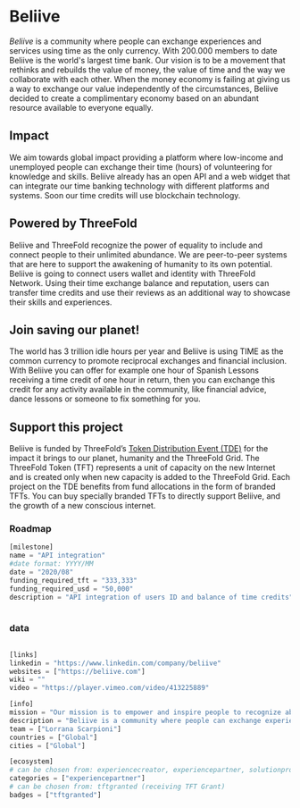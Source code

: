# Beliive

*Beliive* is a community where people can exchange experiences and services using time as the only currency. With 200.000 members to date Beliive is the world's largest time bank. Our vision is to be a movement that rethinks and rebuilds the value of money, the value of time and the way we collaborate with each other. When the money economy is failing at giving us a way to exchange our value independently of the circumstances, Beliive decided to create a complimentary economy based on an abundant resource available to everyone equally.

## Impact

We aim towards global impact providing a platform where low-income and unemployed people can exchange their time (hours) of volunteering for knowledge and skills. Beliive already has an open API and a web widget that can integrate our time banking technology with different platforms and systems. Soon our time credits will use blockchain technology.

## Powered by ThreeFold

Beliive and ThreeFold recognize the power of equality to include and connect people to their unlimited abundance. We are peer-to-peer systems that are here to support the awakening of humanity to its own potential. Beliive is going to connect users wallet and identity with ThreeFold Network. Using their time exchange balance and reputation, users can transfer time credits and use their reviews as an additional way to showcase their skills and experiences.

## Join saving our planet!

The world has 3 trillion idle hours per year and Beliive is using TIME as the common currency to promote reciprocal exchanges and financial inclusion. With Beliive you can offer for example one hour of Spanish Lessons receiving a time credit of one hour in return, then you can exchange this credit for any activity available in the community, like financial advice, dance lessons or someone to fix something for you.


## Support this project

Beliive is funded by ThreeFold’s [Token Distribution Event (TDE)](https://wiki.threefold.io/#/tdeoverview)</a> for the impact it brings to our planet, humanity and the ThreeFold Grid.
The ThreeFold Token (TFT) represents a unit of capacity on the new Internet and is created only when new capacity is added to the ThreeFold Grid. Each project on the TDE benefits from fund allocations in the form of branded TFTs. 
You can buy specially branded TFTs to directly support Beliive, and the growth of a new conscious internet.


### Roadmap

```python
[milestone]
name = "API integration"
#date format: YYYY/MM 
date = "2020/08"
funding_required_tft = "333,333"
funding_required_usd = "50,000"
description = "API integration of users ID and balance of time credits"
    
```

### data

```python

[links]
linkedin = "https://www.linkedin.com/company/beliive"
websites = ["https://beliive.com"]
wiki = ""
video = "https://player.vimeo.com/video/413225889"

[info]
mission = "Our mission is to empower and inspire people to recognize abundance by living new experiences one hour at a time."
description = "Beliive is a community where people can exchange experiences and services using time as the only currency. With 200.000 members to date Beliive is the world's largest time bank. Our vision is to be a movement that rethinks and rebuilds the value of money, the value of time and the way we collaborate with each other. When the money economy is failing at giving us a way to exchange our value independently of the circumstances, Beliive decided to create a complimentary economy based on an abundant resource available to everyone equally. The world has 3 trillion idle hours per year and Beliive is using TIME as the common currency to promote reciprocal exchanges and financial inclusion. With Beliive you can offer one hour of Spanish Lessons receiveing a time credit of one hour in return, then you can exchange this credit for any activity available in the community, like financial advice, dance lessons or someone to fix your computer. Beliive and ThreeFold recognize the power of equality to include and connect people to their unlimited abundance. We are peer-to-peer systems that are here to support the awakening of humanity to it's own potential. Beliive is going to connect users wallet and identity with ThreeFold Network. Using their time exchange balance and reputation, users can transfer time credits and use their reviews as an additional way to showcase their skills and experiences. We aim towards global impact providing platform where low-income and unemployed people can exchannge their time (hours) of volunteering for knowledge and skills. Beliive already have an open API and a web widget that can integrate our time banking technology with different platforms and systems. Soon our time credits will use blockchain technology."
team = ["Lorrana Scarpioni"]
countries = ["Global"]
cities = ["Global"]

[ecosystem]
# can be chosen from: experiencecreator, experiencepartner, solutionprovider, farmer, systemintegrator
categories = ["experiencepartner"]
# can be chosen from: tftgranted (receiving TFT Grant)
badges = ["tftgranted"]

```
